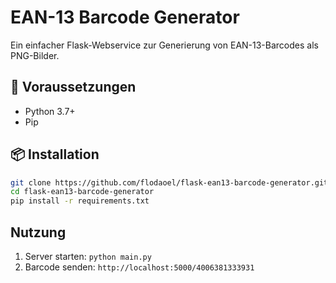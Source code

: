 # EAN-13 Barcode Generator

Ein einfacher Flask-Webservice zur Generierung von EAN-13-Barcodes als PNG-Bilder.

## 🔧 Voraussetzungen

- Python 3.7+
- Pip

## 📦 Installation

```bash
git clone https://github.com/flodaoel/flask-ean13-barcode-generator.git
cd flask-ean13-barcode-generator
pip install -r requirements.txt
```

## Nutzung
1. Server starten: ```python main.py```
2. Barcode senden: ```http://localhost:5000/4006381333931```

